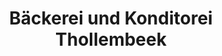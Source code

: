 ---
title: "Bäckerei und Konditorei Thollembeek"
url: /karlsdorf-neuthard/baeckerei-und-konditorei-thollembeek/
shop: Bäckerei
---